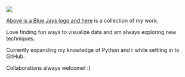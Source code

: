<nav class="navbar navbar-light bg-light">
<div class="container">
<a class="navbar-brand" href="#">
<img src="https://d136swi17h0tnq.cloudfront.net/Upload/2018-01/e75b15d0-3f71-4ae5-8ae9-49eb88498595.jpg">

Above is a Blue Jays logo and <a href="https://linktr.ee/michaelmacdonald25">here</a> is a collection of my work.

Love finding fun ways to visualize data and am always exploring new techniques.

Currently expanding my knowledge of Python and r while settling in to GitHub.

Collaborations always welcome! :)
  </P>
</a>
</div>
</nav>
